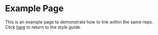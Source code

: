 # Example Page  
This is an example page to demonstrate how to link within the same repo. Click [here](./index.md) to return to the style guide.
